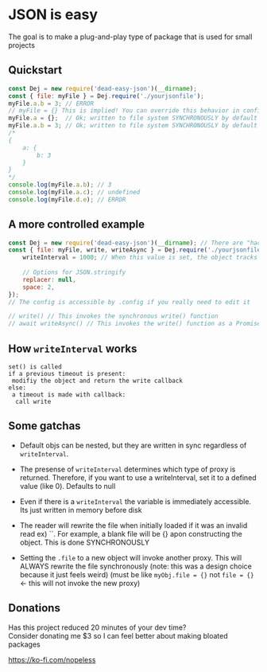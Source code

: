 # JSON is easy

The goal is to make a plug-and-play type of package that is used for small projects

## Quickstart
```js
const Dej = new require('dead-easy-json')(__dirname);
const { file: myFile } = Dej.require('./yourjsonfile');
myFile.a.b = 3; // ERROR
// myFile = {} This is implied! You can override this behavior in config
myFile.a = {};  // Ok; written to file system SYNCHRONOUSLY by default
myFile.a.b = 3; // Ok; written to file system SYNCHRONOUSLY by default
/*
{
	a: {
		b: 3
	}
}
*/
console.log(myFile.a.b); // 3
console.log(myFile.a.c); // undefined
console.log(myFile.d.e); // ERROR
```

## A more controlled example
```js
const Dej = new require('dead-easy-json')(__dirname); // There are "hacky" ways to get the caller file but I'm not risking it
const { file: myFile, write, writeAsync } = Dej.require('./yourjsonfile', {}, {
	writeInterval = 1000; // When this value is set, the object tracks changes and writes those changes at once every interval. Don't worry, it doesn't write when there are no changes. Read # writeInterval section for more
	
	// Options for JSON.stringify
	replacer: null,
	space: 2,
});
// The config is accessible by .config if you really need to edit it

// write() // This invokes the synchronous write() function
// await writeAsync() // This invokes the write() function as a Promise
```

## How `writeInterval` works

```
set() is called
if a previous timeout is present:
 modifiy the object and return the write callback
else:
 a timeout is made with callback:
  call write
```

## Some gatchas

- Default objs can be nested, but they are written in sync regardless of `writeInterval`.

 - The presense of `writeInterval` determines which type of proxy is returned. Therefore, if you want to use a writeInterval, set it to a defined value (like 0). Defaults to null

 - Even if there is a `writeInterval` the variable is immediately accessible. Its just written in memory before disk

 - The reader will rewrite the file when initially loaded if it was an invalid read ex) ``. For example, a blank file will be {} apon constructing the object. This is done SYNCHRONOUSLY

 - Setting the `.file` to a new object will invoke another proxy. This will ALWAYS rewrite the file synchronously (note: this was a design choice because it just feels weird) (must be like `myObj.file = {}` not `file = {}` <- this will not invoke the new proxy)

## Donations
Has this project reduced 20 minutes of your dev time?  
Consider donating me $3 so I can feel better about making bloated packages

https://ko-fi.com/nopeless

